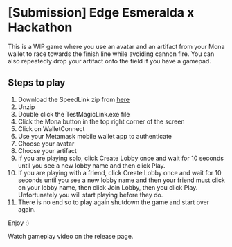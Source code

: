 # [Submission] Edge Esmeralda x Hackathon  

This is a WIP game where you use an avatar and an artifact from your Mona wallet to race towards the finish line while avoiding cannon fire. You can also repeatedly drop your artifact onto the field if you have a gamepad.  

## Steps to play  
1. Download the SpeedLink zip from [here](https://github.com/migdall/mona-sdk-example-xr/releases/tag/v0.1)  
2. Unzip
3. Double click the TestMagicLink.exe file
4. Click the Mona button in the top right corner of the screen
5. Click on WalletConnect
6. Use your Metamask mobile wallet app to authenticate
7. Choose your avatar
8. Choose your artifact
9. If you are playing solo, click Create Lobby once and wait for 10 seconds until you see a new lobby name and then click Play.
10. If you are playing with a friend, click Create Lobby once and wait for 10 seconds until you see a new lobby name and then your friend must click on your lobby name, then click Join Lobby, then you click Play. Unfortunately you will start playing before they do.
11. There is no end so to play again shutdown the game and start over again.

Enjoy :)

Watch gameplay video on the release page.
